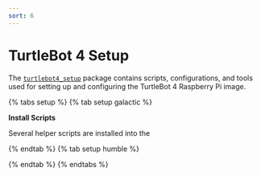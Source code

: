 ```yaml
---
sort: 6
---
```


# TurtleBot 4 Setup

The [`turtlebot4_setup`](https://github.com/turtlebot/turtlebot4_setup) package contains scripts, configurations, and tools used for setting up and configuring the TurtleBot 4 Raspberry Pi image.

{% tabs setup %}
{% tab setup galactic %}

**Install Scripts**

Several helper scripts are installed into the 

{% endtab %}
{% tab setup humble %}

{% endtab %}
{% endtabs %}